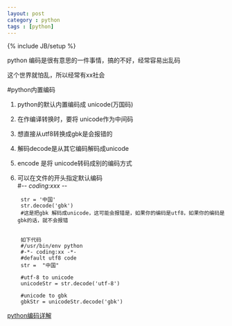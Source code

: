 ```yaml
---
layout: post
category : python
tags : [python]
---
```

{% include JB/setup %}

python 编码是很有意思的一件事情，搞的不好，经常容易出乱码

这个世界就怕乱，所以经常有xx社会  


#python内置编码  
1. python的默认内置编码成 unicode(万国码)  
2. 在作编译转换时，要将 unicode作为中间码  
3. 想直接从utf8转换成gbk是会报错的  
4. 解码decode是从其它编码解码成unicode  
5. encode 是将 unicode转码成别的编码方式  
6. 可以在文件的开头指定默认编码  
        #-*- coding:xxx -*-



        str = '中国'
        str.decode('gbk')
        #这是把gbk 解码成unicode，这可能会报错是，如果你的编码是utf8，如果你的编码是 gbk的话，就不会报错  


        如下代码 
        #/usr/bin/env python
        #-*- coding:xx -*-
        #default utf8 code
        str =  "中国"

        #utf-8 to unicode 
        unicodeStr = str.decode('utf-8')

        #unicode to gbk
        gbkStr = unicodeStr.decode('gbk')





[python编码详解](http://hi.baidu.com/tornadory/item/4c6a2d37599d09352e20c4fb)
